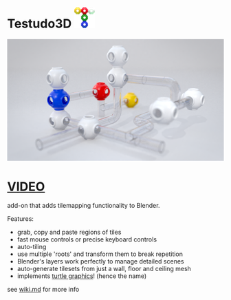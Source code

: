 # Testudo3D ![logo](images/icon48.png)

![pipes](images/pipes.png)
# [VIDEO](https://www.youtube.com/watch?v=4p2CRIq-Aa0)  

add-on that adds tilemapping functionality to Blender.
  
Features:
* grab, copy and paste regions of tiles 
* fast mouse controls or precise keyboard controls
* auto-tiling
* use multiple 'roots' and transform them to break repetition
* Blender's layers work perfectly to manage detailed scenes
* auto-generate tilesets from just a wall, floor and ceiling mesh
* implements [turtle graphics](https://en.wikipedia.org/wiki/Turtle_graphics)! (hence the name)

see [wiki.md](wiki.md) for more info